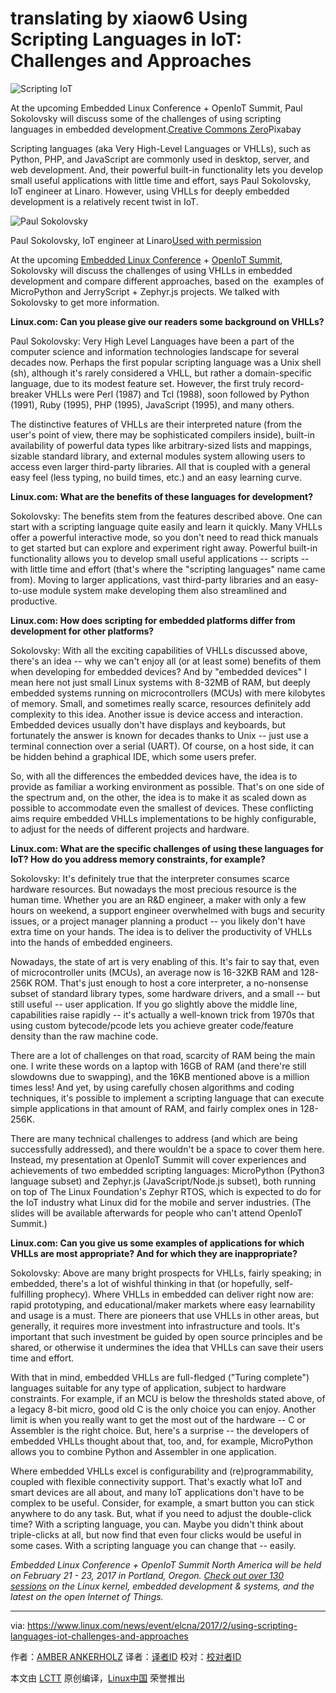 translating by xiaow6
Using Scripting Languages in IoT: Challenges and Approaches
============================================================


 ![Scripting IoT](https://www.linux.com/sites/lcom/files/styles/rendered_file/public/scripting-languages-iot.jpg?itok=d6uog0Ss "Scripting IoT") 

At the upcoming Embedded Linux Conference + OpenIoT Summit, Paul Sokolovsky will discuss some of the challenges of using scripting languages in embedded development.[Creative Commons Zero][2]Pixabay

Scripting languages (aka Very High-Level Languages or VHLLs), such as Python, PHP, and JavaScript are commonly used in desktop, server, and web development. And, their powerful built-in functionality lets you develop small useful applications with little time and effort, says Paul Sokolovsky, IoT engineer at Linaro. However, using VHLLs for deeply embedded development is a relatively recent twist in IoT.

 ![Paul Sokolovsky](https://www.linux.com/sites/lcom/files/styles/floated_images/public/paul-sokolovsky-2014-09-21.jpg?itok=nUlGjxf3 "Paul Sokolovsky") 

Paul Sokolovsky, IoT engineer at Linaro[Used with permission][1]

At the upcoming [Embedded Linux Conference][6] + [OpenIoT Summit][7], Sokolovsky will discuss the challenges of using VHLLs in embedded development and compare different approaches, based on the  examples of MicroPython and JerryScript + Zephyr.js projects. We talked with Sokolovsky to get more information.

**Linux.com: Can you please give our readers some background on VHLLs?**

Paul Sokolovsky: Very High Level Languages have been a part of the computer science and information technologies landscape for several decades now. Perhaps the first popular scripting language was a Unix shell (sh), although it's rarely considered a VHLL, but rather a domain-specific language, due to its modest feature set. However, the first truly record-breaker VHLLs were Perl (1987) and Tcl (1988), soon followed by Python (1991), Ruby (1995), PHP (1995), JavaScript (1995), and many others.

The distinctive features of VHLLs are their interpreted nature (from the user's point of view, there may be sophisticated compilers inside), built-in availability of powerful data types like arbitrary-sized lists and mappings, sizable standard library, and external modules system allowing users to access even larger third-party libraries. All that is coupled with a general easy feel (less typing, no build times, etc.) and an easy learning curve.

**Linux.com: What are the benefits of these languages for development?**

Sokolovsky: The benefits stem from the features described above. One can start with a scripting language quite easily and learn it quickly. Many VHLLs offer a powerful interactive mode, so you don't need to read thick manuals to get started but can explore and experiment right away. Powerful built-in functionality allows you to develop small useful applications -- scripts -- with little time and effort (that's where the "scripting languages" name came from). Moving to larger applications, vast third-party libraries and an easy-to-use module system make developing them also streamlined and productive.

**Linux.com: How does scripting for embedded platforms differ from development for other platforms?**

Sokolovsky: With all the exciting capabilities of VHLLs discussed above, there's an idea -- why we can't enjoy all (or at least some) benefits of them when developing for embedded devices? And by "embedded devices" I mean here not just small Linux systems with 8-32MB of RAM, but deeply embedded systems running on microcontrollers (MCUs) with mere kilobytes of memory. Small, and sometimes really scarce, resources definitely add complexity to this idea. Another issue is device access and interaction. Embedded devices usually don't have displays and keyboards, but fortunately the answer is known for decades thanks to Unix -- just use a terminal connection over a serial (UART). Of course, on a host side, it can be hidden behind a graphical IDE, which some users prefer.

So, with all the differences the embedded devices have, the idea is to provide as familiar a working environment as possible. That's on one side of the spectrum and, on the other, the idea is to make it as scaled down as possible to accommodate even the smallest of devices. These conflicting aims require embedded VHLLs implementations to be highly configurable, to adjust for the needs of different projects and hardware.

**Linux.com: What are the specific challenges of using these languages for IoT? How do you address memory constraints, for example?**

Sokolovsky: It's definitely true that the interpreter consumes scarce hardware resources. But nowadays the most precious resource is the human time. Whether you are an R&D engineer, a maker with only a few hours on weekend, a support engineer overwhelmed with bugs and security issues, or a project manager planning a product -- you likely don't have extra time on your hands. The idea is to deliver the productivity of VHLLs into the hands of embedded engineers.

Nowadays, the state of art is very enabling of this. It's fair to say that, even of microcontroller units (MCUs), an average now is 16-32KB RAM and 128-256K ROM. That's just enough to host a core interpreter, a no-nonsense subset of standard library types, some hardware drivers, and a small -- but still useful -- user application. If you go slightly above the middle line, capabilities raise rapidly -- it's actually a well-known trick from 1970s that using custom bytecode/pcode lets you achieve greater code/feature density than the raw machine code.

There are a lot of challenges on that road, scarcity of RAM being the main one. I write these words on a laptop with 16GB of RAM (and there're still slowdowns due to swapping), and the 16KB mentioned above is a million times less! And yet, by using carefully chosen algorithms and coding techniques, it's possible to implement a scripting language that can execute simple applications in that amount of RAM, and fairly complex ones in 128-256K.

There are many technical challenges to address (and which are being successfully addressed), and there wouldn't be a space to cover them here. Instead, my presentation at OpenIoT Summit will cover experiences and achievements of two embedded scripting languages: MicroPython (Python3 language subset) and Zephyr.js (JavaScript/Node.js subset), both running on top of The Linux Foundation's Zephyr RTOS, which is expected to do for the IoT industry what Linux did for the mobile and server industries. (The slides will be available afterwards for people who can't attend OpenIoT Summit.)

**Linux.com: Can you give us some examples of applications for which VHLLs are most appropriate? And for which they are inappropriate?**

Sokolovsky: Above are many bright prospects for VHLLs, fairly speaking; in embedded, there's a lot of wishful thinking in that (or hopefully, self-fulfilling prophecy). Where VHLLs in embedded can deliver right now are: rapid prototyping, and educational/maker markets where easy learnability and usage is a must. There are pioneers that use VHLLs in other areas, but generally, it requires more investment into infrastructure and tools. It's important that such investment be guided by open source principles and be shared, or otherwise it undermines the idea that VHLLs can save their users time and effort.

With that in mind, embedded VHLLs are full-fledged ("Turing complete") languages suitable for any type of application, subject to hardware constraints. For example, if an MCU is below the thresholds stated above, of a legacy 8-bit micro, good old C is the only choice you can enjoy. Another limit is when you really want to get the most out of the hardware -- C or Assembler is the right choice. But, here's a surprise -- the developers of embedded VHLLs thought about that, too, and, for example, MicroPython allows you to combine Python and Assembler in one application.

Where embedded VHLLs excel is configurability and (re)programmability, coupled with flexible connectivity support. That's exactly what IoT and smart devices are all about, and many IoT applications don't have to be complex to be useful. Consider, for example, a smart button you can stick anywhere to do any task. But, what if you need to adjust the double-click time? With a scripting language, you can. Maybe you didn't think about triple-clicks at all, but now find that even four clicks would be useful in some cases. With a scripting language you can change that -- easily.

 _Embedded Linux Conference + OpenIoT Summit North America will be held on February 21 - 23, 2017 in Portland, Oregon. [Check out over 130 sessions][5] on the Linux kernel, embedded development & systems, and the latest on the open Internet of Things._

--------------------------------------------------------------------------------

via: https://www.linux.com/news/event/elcna/2017/2/using-scripting-languages-iot-challenges-and-approaches

作者：[AMBER ANKERHOLZ][a]
译者：[译者ID](https://github.com/译者ID)
校对：[校对者ID](https://github.com/校对者ID)

本文由 [LCTT](https://github.com/LCTT/TranslateProject) 原创编译，[Linux中国](https://linux.cn/) 荣誉推出

[a]:https://www.linux.com/users/aankerholz
[1]:https://www.linux.com/licenses/category/used-permission
[2]:https://www.linux.com/licenses/category/creative-commons-zero
[3]:https://www.linux.com/files/images/paul-sokolovsky-2014-09-21jpg
[4]:https://www.linux.com/files/images/scripting-languages-iotjpg
[5]:http://events.linuxfoundation.org/events/embedded-linux-conference/program/schedule?utm_source=linux&amp;utm_campaign=elc17&amp;utm_medium=blog&amp;utm_content=video-blog
[6]:http://events.linuxfoundation.org/events/embedded-linux-conference
[7]:https://events.linuxfoundation.org/events/openiot-summit/program/schedule
